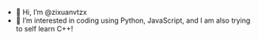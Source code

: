 - 👋 Hi, I’m @zixuanvtzx
- 👀 I’m interested in coding using Python, JavaScript, and I am also trying to self learn C++!

<!---
zixuanvtzx/zixuanvtzx is a ✨ special ✨ repository because its `README.md` (this file) appears on your GitHub profile.
You can click the Preview link to take a look at your changes.
--->
